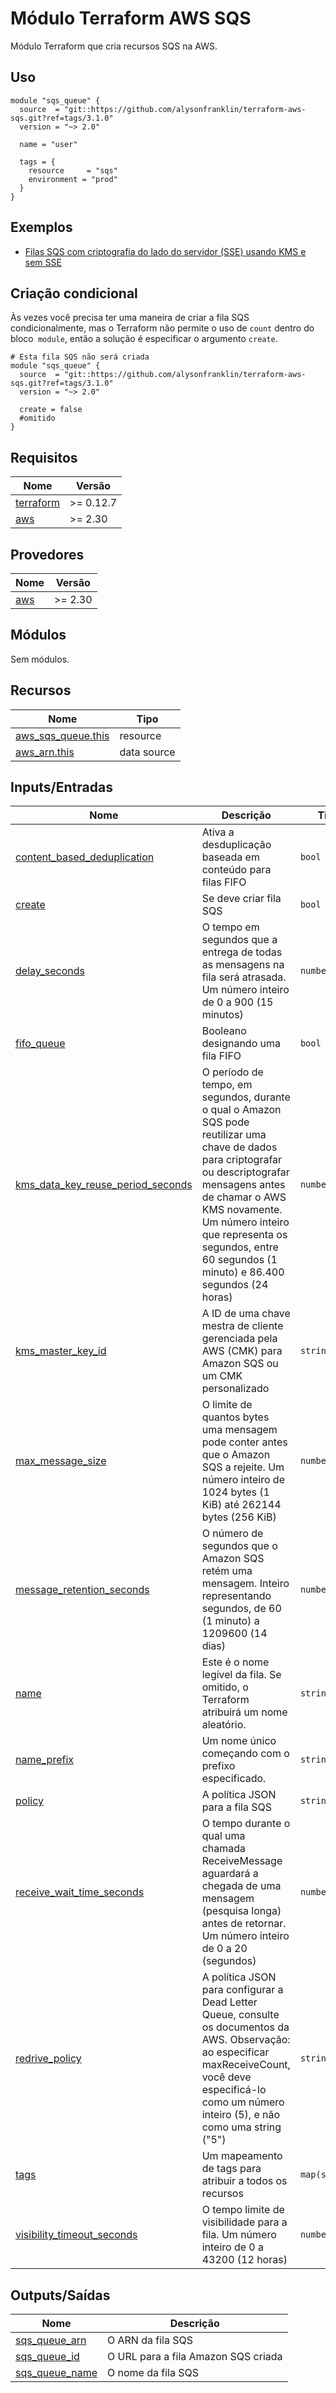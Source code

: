 # Módulo Terraform AWS SQS

Módulo Terraform que cria recursos SQS na AWS.

## Uso

```hcl
module "sqs_queue" {
  source  = "git::https://github.com/alysonfranklin/terraform-aws-sqs.git?ref=tags/3.1.0"
  version = "~> 2.0"

  name = "user"

  tags = {
    resource     = "sqs"
    environment = "prod"
  }
}
```

## Exemplos

- [Filas SQS com criptografia do lado do servidor (SSE) usando KMS e sem SSE](https://github.com/terraform-aws-modules/terraform-aws-sqs/tree/master/examples/complete)

## Criação condicional

Às vezes você precisa ter uma maneira de criar a fila SQS condicionalmente, mas o Terraform não permite o uso de `count` dentro do bloco` module`, então a solução é especificar o argumento `create`.

```hcl
# Esta fila SQS não será criada
module "sqs_queue" {
  source  = "git::https://github.com/alysonfranklin/terraform-aws-sqs.git?ref=tags/3.1.0"
  version = "~> 2.0"

  create = false
  #omitido
}
```

<!-- BEGINNING OF PRE-COMMIT-TERRAFORM DOCS HOOK -->
## Requisitos

| Nome | Versão |
|------|---------|
| <a name="requirement_terraform"></a> [terraform](#requirement\_terraform) | >= 0.12.7 |
| <a name="requirement_aws"></a> [aws](#requirement\_aws) | >= 2.30 |

## Provedores

| Nome | Versão |
|------|---------|
| <a name="provider_aws"></a> [aws](#provider\_aws) | >= 2.30 |

## Módulos

Sem módulos.

## Recursos

| Nome | Tipo |
|------|------|
| [aws_sqs_queue.this](https://registry.terraform.io/providers/hashicorp/aws/latest/docs/resources/sqs_queue) | resource |
| [aws_arn.this](https://registry.terraform.io/providers/hashicorp/aws/latest/docs/data-sources/arn) | data source |

## Inputs/Entradas

| Nome | Descrição | Tipo | Padrão | Obrigatório |
|------|-------------|------|---------|:--------:|
| <a name="input_content_based_deduplication"></a> [content\_based\_deduplication](#input\_content\_based\_deduplication) | Ativa a desduplicação baseada em conteúdo para filas FIFO | `bool` | `false` | no |
| <a name="input_create"></a> [create](#input\_create) | Se deve criar fila SQS | `bool` | `true` | no |
| <a name="input_delay_seconds"></a> [delay\_seconds](#input\_delay\_seconds) | O tempo em segundos que a entrega de todas as mensagens na fila será atrasada. Um número inteiro de 0 a 900 (15 minutos) | `number` | `0` | no |
| <a name="input_fifo_queue"></a> [fifo\_queue](#input\_fifo\_queue) | Booleano designando uma fila FIFO | `bool` | `false` | no |
| <a name="input_kms_data_key_reuse_period_seconds"></a> [kms\_data\_key\_reuse\_period\_seconds](#input\_kms\_data\_key\_reuse\_period\_seconds) | O período de tempo, em segundos, durante o qual o Amazon SQS pode reutilizar uma chave de dados para criptografar ou descriptografar mensagens antes de chamar o AWS KMS novamente. Um número inteiro que representa os segundos, entre 60 segundos (1 minuto) e 86.400 segundos (24 horas) | `number` | `300` | no |
| <a name="input_kms_master_key_id"></a> [kms\_master\_key\_id](#input\_kms\_master\_key\_id) | A ID de uma chave mestra de cliente gerenciada pela AWS (CMK) para Amazon SQS ou um CMK personalizado | `string` | `null` | no |
| <a name="input_max_message_size"></a> [max\_message\_size](#input\_max\_message\_size) | O limite de quantos bytes uma mensagem pode conter antes que o Amazon SQS a rejeite. Um número inteiro de 1024 bytes (1 KiB) até 262144 bytes (256 KiB) | `number` | `262144` | no |
| <a name="input_message_retention_seconds"></a> [message\_retention\_seconds](#input\_message\_retention\_seconds) | O número de segundos que o Amazon SQS retém uma mensagem. Inteiro representando segundos, de 60 (1 minuto) a 1209600 (14 dias) | `number` | `345600` | no |
| <a name="input_name"></a> [name](#input\_name) | Este é o nome legível da fila. Se omitido, o Terraform atribuirá um nome aleatório. | `string` | `null` | no |
| <a name="input_name_prefix"></a> [name\_prefix](#input\_name\_prefix) | Um nome único começando com o prefixo especificado. | `string` | `null` | no |
| <a name="input_policy"></a> [policy](#input\_policy) | A política JSON para a fila SQS | `string` | `""` | no |
| <a name="input_receive_wait_time_seconds"></a> [receive\_wait\_time\_seconds](#input\_receive\_wait\_time\_seconds) | O tempo durante o qual uma chamada ReceiveMessage aguardará a chegada de uma mensagem (pesquisa longa) antes de retornar. Um número inteiro de 0 a 20 (segundos) | `number` | `0` | no |
| <a name="input_redrive_policy"></a> [redrive\_policy](#input\_redrive\_policy) | A política JSON para configurar a Dead Letter Queue, consulte os documentos da AWS. Observação: ao especificar maxReceiveCount, você deve especificá-lo como um número inteiro (5), e não como uma string ("5") | `string` | `""` | no |
| <a name="input_tags"></a> [tags](#input\_tags) | Um mapeamento de tags para atribuir a todos os recursos | `map(string)` | `{}` | no |
| <a name="input_visibility_timeout_seconds"></a> [visibility\_timeout\_seconds](#input\_visibility\_timeout\_seconds) | O tempo limite de visibilidade para a fila. Um número inteiro de 0 a 43200 (12 horas) | `number` | `30` | no |

## Outputs/Saídas

| Nome | Descrição |
|------|-------------|
| <a name="output_sqs_queue_arn"></a> [sqs\_queue\_arn](#output\_sqs\_queue\_arn) | O ARN da fila SQS |
| <a name="output_sqs_queue_id"></a> [sqs\_queue\_id](#output\_sqs\_queue\_id) | O URL para a fila Amazon SQS criada |
| <a name="output_sqs_queue_name"></a> [sqs\_queue\_name](#output\_sqs\_queue\_name) | O nome da fila SQS |
<!-- END OF PRE-COMMIT-TERRAFORM DOCS HOOK -->